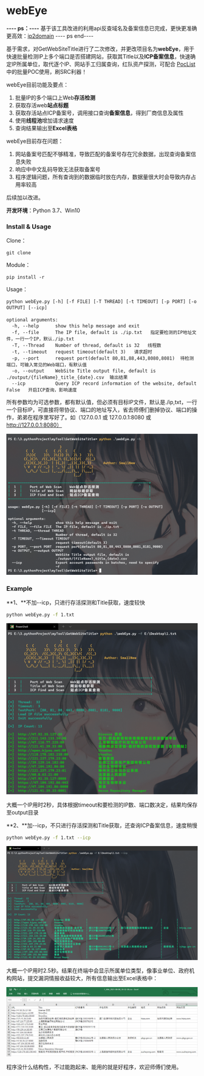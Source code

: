 # webEye

 **---- ps：----**
基于该工具改进的利用api反查域名及备案信息已完成，更快更准确更高效：[ip2domain](https://github.com/Sma11New/ip2domain)
 ---- ps end----

基于需求，对GetWebSiteTitle进行了二次修改，并更改项目名为**webEye**，用于快速批量检测IP上多个端口是否搭建网站，获取其Title以及**ICP备案信息**，快速确定IP所属单位，取代逐个IP、网站手工归属查询，红队资产探测，可配合 [PocList](https://github.com/Sma11New/PocList) 中的批量POC使用，刷SRC利器！

webEye目前功能及要点：

1.  批量IP的多个端口上Web**存活检测**
2.  获取存活web**站点标题**
3.  获取存活站点ICP备案号，调用接口查询**备案信息**，得到厂商信息及属性
4.  使用**线程池**增加请求速度
5.  查询结果输出至**Excel表格**

webEye目前存在问题：

1.  网站备案号匹配不够精准，导致匹配的备案号存在冗余数据，出现查询备案信息失败
2.  响应中中文乱码导致无法获取备案号
3.  程序逻辑问题，所有查询到的数据临时放在内存，数据量很大时会导致内存占用率较高

后续加以改进。

**开发环境**：Python 3.7、Win10

### Install & Usage

Clone：

```
git clone
```

Module：

```
pip install -r 
```

Usage：

```
python webEye.py [-h] [-f FILE] [-T THREAD] [-t TIMEOUT] [-p PORT] [-o OUTPUT] [--icp]

optional arguments:
  -h, --help      show this help message and exit
  -f, --file      The IP file, default is ./ip.txt   指定要检测的IP地址文件，一行一个IP，默认./ip.txt
  -T, --Thread    Number of thread, default is 32   线程数
  -t, --timeout   request timeout(default 3)   请求超时
  -p, --port      request port(default 80,81,88,443,8080,8081)  待检测端口，可输入常见的Web端口，有默认值
  -o, --output    WebSite Title output file, default is ./output/{fileName}_title_{date}.csv  输出结果
  --icp           Query ICP record information of the website, default False   开启ICP查询，影响速度
```

所有参数均为可选参数，都有默认值，但必须有目标IP文件，默认是./ip,txt，一行一个目标IP，可直接将带协议、端口的地址写入，省去师傅们删掉协议、端口的操作，弟弟在程序里写好了。如（127.0.0.1 或 127.0.0.1:8080 或 http://127.0.0.1:8080）

![2021-08-08_18-35-16](README.assets/2021-08-08_18-35-16.png)

### Example

**1、**不加--icp，只进行存活探测和Title获取，速度较快

```bash
python webEye.py -f 1.txt
```

![2021-08-08_18-34-39](README.assets/2021-08-08_18-34-39.png)

大概一个IP用时2秒，具体根据timeout和要检测的IP数、端口数决定，结果均保存至output目录

**2、**加--icp，不只进行存活探测和Title获取，还查询ICP备案信息，速度稍慢

```bash
python webEye.py -f 1.txt --icp
```

![2021-08-08_18-33-50](README.assets/2021-08-08_18-33-50.png)

大概一个IP用时2.5秒。结果在终端中会显示所属单位类型，像事业单位、政府机构网站，提交漏洞情报收益较大，所有信息输出至Excel表格中：

![image-20210808193413388](README.assets/image-20210808193413388.png)

程序没什么结构性，不过能跑起来、能用的就是好程序，欢迎师傅们使用。
